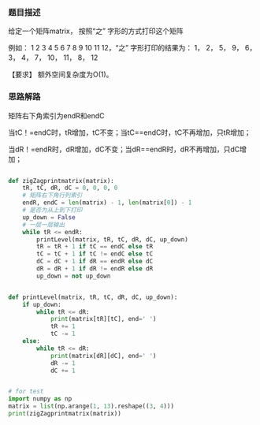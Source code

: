 ### 题目描述

给定一个矩阵matrix， 按照“之” 字形的方式打印这个矩阵

例如： 1 2 3 4 5 6 7 8 9 10 11 12，“之” 字形打印的结果为： 1， 2， 5， 9， 6， 3， 4， 7， 10， 11， 8， 12

【要求】 额外空间复杂度为O(1)。


### 思路解路

[](https://github.com/1273545169/Course_notes/blob/master/%E5%9B%BE%E7%89%87/%E4%B9%8B%E5%AD%97%E5%BD%A2%E6%89%93%E5%8D%B0%E7%9F%A9%E9%98%B5.jpg)


矩阵右下角索引为endR和endC

当tC！=endC时，tR增加，tC不变；当tC==endC时，tC不再增加，只tR增加；

当dR！=endR时，dR增加，dC不变；当dR==endR时，dR不再增加，只dC增加；

```python

def zigZagprintmatrix(matrix):
    tR, tC, dR, dC = 0, 0, 0, 0
    # 矩阵右下角行列索引
    endR, endC = len(matrix) - 1, len(matrix[0]) - 1
    # 是否为从上到下打印
    up_down = False
    # 一层一层输出
    while tR <= endR:
        printLevel(matrix, tR, tC, dR, dC, up_down)
        tR = tR + 1 if tC == endC else tR
        tC = tC + 1 if tC != endC else tC
        dC = dC + 1 if dR == endR else dC
        dR = dR + 1 if dR != endR else dR
        up_down = not up_down


def printLevel(matrix, tR, tC, dR, dC, up_down):
    if up_down:
        while tR <= dR:
            print(matrix[tR][tC], end=' ')
            tR += 1
            tC -= 1
    else:
        while tR <= dR:
            print(matrix[dR][dC], end=' ')
            dR -= 1
            dC += 1


# for test
import numpy as np
matrix = list(np.arange(1, 13).reshape((3, 4)))
print(zigZagprintmatrix(matrix))


```
